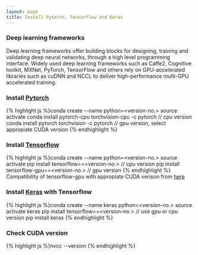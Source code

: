 ```yaml
---
layout: page
title: Install Pytorch, Tensorflow and Keras
---
```


### Deep learning frameworks

Deep learning frameworks offer building blocks for designing, training and validating deep neural networks, through a high level programming interface. Widely used deep learning frameworks such as Caffe2, Cognitive toolkit, MXNet, PyTorch, TensorFlow and others rely on GPU-accelerated libraries such as cuDNN and NCCL to deliver high-performance multi-GPU accelerated training. 

### Install [Pytorch](https://pytorch.org/)
{% highlight js %}conda create --name <env-name> python=<version-no.>
source activate <env-name>
conda install pytorch-cpu torchvision-cpu -c pytorch // cpu version
conda install pytorch torchvision -c pytorch // gpu version, select appropiate CUDA version
{% endhighlight %}


### Install [Tensorflow](https://www.tensorflow.org/install/)
{% highlight js %}conda create --name <env-name> python=<version-no.>
source activate <env-name>
pip install tensorflow==<version-no.> // cpu version
pip install tensorflow-gpu==<version-no.> // gpu version 
{% endhighlight %}
Compatibility of tensorflow-gpu with appropiate CUDA verison from [here](https://www.tensorflow.org/install/source)

### Install [Keras](https://keras.io/#installation) with Tensorflow
{% highlight js %}conda create --name keras python=<version-no.>
source activate keras
pip install tensorflow==<version-no.> // use gpu or cpu version
pip install keras
{% endhighlight %}

### Check CUDA version
{% highlight js %}nvcc --version
{% endhighlight %}


